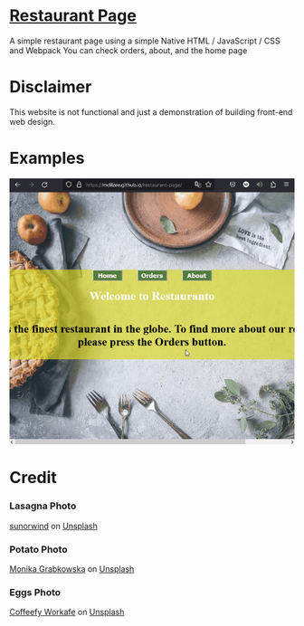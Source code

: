 # <a href="https://mclilzee.github.io/restaurant-page/">Restaurant Page</a>
A simple restaurant page using a simple Native HTML / JavaScript / CSS and Webpack
You can check orders, about, and the home page


# Disclaimer
This website is not functional and just a demonstration of building front-end web design.

# Examples
<img src="./example.gif" />

# Credit

### Lasagna Photo
<a href="https://unsplash.com/@sunorwind?utm_source=unsplash&utm_medium=referral&utm_content=creditCopyText">sunorwind</a> on <a href="https://unsplash.com/s/photos/lasagna?utm_source=unsplash&utm_medium=referral&utm_content=creditCopyText">Unsplash</a>

### Potato Photo
<a href="https://unsplash.com/@moniqa?utm_source=unsplash&utm_medium=referral&utm_content=creditCopyText">Monika Grabkowska</a> on <a href="https://unsplash.com/s/photos/potato?utm_source=unsplash&utm_medium=referral&utm_content=creditCopyText">Unsplash</a>
  
### Eggs Photo
<a href="https://unsplash.com/@coffeefyworkafe?utm_source=unsplash&utm_medium=referral&utm_content=creditCopyText">Coffeefy Workafe</a> on <a href="https://unsplash.com/s/photos/eggs?utm_source=unsplash&utm_medium=referral&utm_content=creditCopyText">Unsplash</a>
